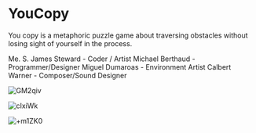 # YouCopy
You copy is  a metaphoric puzzle game about traversing obstacles without losing sight of yourself in the process.

Me. S. James Steward - Coder / Artist
Michael Berthaud - Programmer/Designer
Miguel Dumaroas - Environment Artist
Calbert Warner - Composer/Sound Designer

![GM2qiv](https://user-images.githubusercontent.com/57135911/222974868-aca89acf-4a50-43b0-b659-ac259278383d.png)

![cIxiWk](https://user-images.githubusercontent.com/57135911/222974875-c5a252b3-4108-492e-8f3d-a6a24309d2bd.png)

![+m1ZK0](https://user-images.githubusercontent.com/57135911/222974876-dbcc5cba-089f-4b30-89b1-b6ec703c6323.png)
